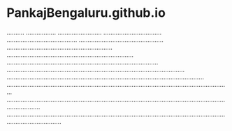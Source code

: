 # PankajBengaluru.github.io
..........
.................
.........................
.................................
........................................
................................................
............................................................
........................................................................
......................................................................................
.....................................................................................................
................................................................................................................
...............................................................................................................................
...............................................................................................................................................
...........................................................................................................................................................
